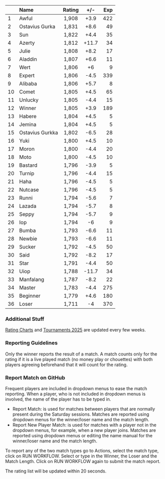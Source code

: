 | |Name|Rating|+/-|Exp|
|-|:---|:----:|:-:|--:|
|1|Awful|1,908|+3.9|422|
|2|Ostavius Gurka|1,831|+8.6|49|
|3|Sun|1,822|+4.4|35|
|4|Azerty|1,812|+11.7|34|
|5|Julie|1,808|+8.2|17|
|6|Aladdin|1,807|+6.6|11|
|7|Wert|1,806|+6|9|
|8|Expert|1,806|-4.5|339|
|9|Alibaba|1,806|+5.7|8|
|10|Comet|1,805|+4.5|65|
|11|Unlucky|1,805|-4.4|15|
|12|Winner|1,805|+3.9|189|
|13|Habere|1,804|+4.5|5|
|14|Jemina|1,804|+4.5|5|
|15|Ostavius Gurkka|1,802|-6.5|28|
|16|Yuki|1,800|+4.5|10|
|17|Moron|1,800|-4.4|20|
|18|Moto|1,800|-4.5|10|
|19|Bastard|1,796|-3.9|5|
|20|Turnip|1,796|-4.4|15|
|21|Haha|1,796|-4.5|5|
|22|Nutcase|1,796|-4.5|5|
|23|Runni|1,794|-5.6|7|
|24|Lazada|1,794|-5.7|8|
|25|Seppy|1,794|-5.7|9|
|26|Iop|1,794|-6|9|
|27|Bumba|1,793|-6.6|11|
|28|Newbie|1,793|-6.6|11|
|29|Sucker|1,792|-4.5|50|
|30|Said|1,792|-8.2|17|
|31|Star|1,791|-4.4|50|
|32|Uiop|1,788|-11.7|34|
|33|Manfalang|1,787|-8.2|22|
|34|Master|1,783|-4.4|275|
|35|Beginner|1,779|+4.6|180|
|36|Loser|1,711|-4|370|


### Additional Stuff

[Rating Charts](https://github.com/modiholodri/bkk-bg-rating-list/discussions/2) and 
[Tournaments 2025](https://github.com/modiholodri/bkk-bg-rating-list/discussions/5) are updated every few weeks.

### Reporting Guidelines

Only the winner reports the result of a match.
A match counts only for the rating if it is a live played match (no money play or chouettes)
with both players agreeing beforehand that it will count for the rating.


### Report Match on GitHub

Frequent players are included in dropdown menus to ease the match reporting.
When a player, who is not included in dropdown menus is involved, the name of the player has to be typed in.

- Report Match:  is used for matches between players that are normally present during the Saturday sessions.
  Matches are reported using dropdown menus for the winner/loser name and the match length.
- Report New Player Match:  is used for matches with a player not in the dropdown menus, for example, when a new player joins.
  Matches are reported using dropdown menus or editing the name manual for the winner/loser name and the match length.

To report any of the two match types go to Actions, select the match type, click on RUN WORKFLOW.
Select or type in the Winner, the Loser and the Match Length.
Click on RUN WORKFLOW again to submit the match report.

The rating list will be updated within 20 seconds.
